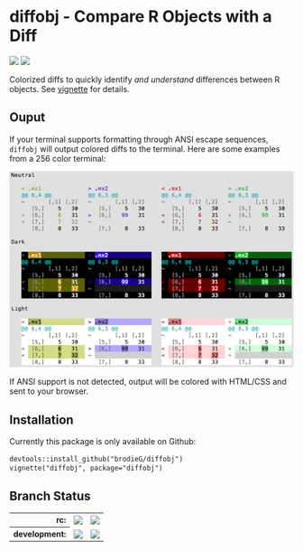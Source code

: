 # diffobj - Compare R Objects with a Diff

<a href='https://travis-ci.org/brodieG/diffobj'><img src='https://travis-ci.org/brodieG/diffobj.png?branch=master'></a>
<a href='https://codecov.io/github/brodieG/diffobj?branch=master'>
  <img src='https://codecov.io/github/brodieG/diffobj/coverage.svg?branch=master'>
</a>

Colorized diffs to quickly identify _and understand_ differences between R objects.  See [vignette](http://htmlpreview.github.io/?https://raw.githubusercontent.com/brodieG/diffobj/rc/inst/doc/diffobj.html) for details.

## Ouput

If your terminal supports formatting through ANSI escape sequences, `diffobj` will output colored diffs to the terminal.  Here are some examples from a 256 color terminal:

![Color Scheme Examples](vignettes/ansi256brightness.png)

If ANSI support is not detected, output will be colored with HTML/CSS and sent to your browser.

## Installation

Currently this package is only available on Github:

```
devtools::install_github("brodieG/diffobj")
vignette("diffobj", package="diffobj")
```

## Branch Status

<table style="border: none; background-color: transparent;">
  <tr style="border: none; background-color: transparent; padding: 2px;">
  <th style="text-align: right;">rc: 
  <td>
  <a href='https://travis-ci.org/brodieG/diffobj'>
    <img
      style="vertical-align: middle;"
      src='https://travis-ci.org/brodieG/diffobj.png?branch=rc'
    >
  </a>
  <td>
  <a href='https://codecov.io/github/brodieG/diffobj?branch=rc'>
    <img 
      src='https://codecov.io/github/brodieG/diffobj/coverage.svg?branch=rc'
      style="vertical-align: middle;"
    >
  </a>
  <tr style="border: none; background-color: transparent; padding: 2px;">
  <th style="text-align: right;">development: 
  <td>
  <a href='https://travis-ci.org/brodieG/diffobj'>
    <img
      style="vertical-align: middle;"
      src='https://travis-ci.org/brodieG/diffobj.png?branch=development'
    >
  </a>
  <td>
  <a href='https://codecov.io/github/brodieG/diffobj?branch=development'>
    <img 
      src='https://codecov.io/github/brodieG/diffobj/coverage.svg?branch=development'
      style="vertical-align: middle;"
    >
  </a>
</table>
